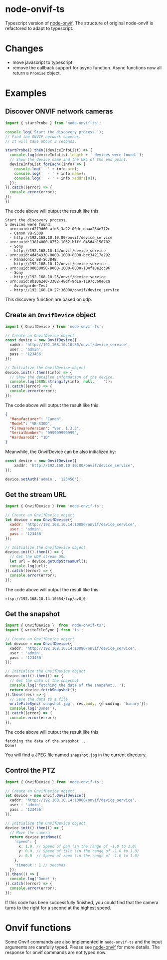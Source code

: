# node-onvif-ts

Typescript version of [node-onvif](https://github.com/futomi/node-onvif). The structure of original node-onvif is refactored to adapt to typescript.

# Changes

 - move javascript to typescript
 - remove the callback support for async function. Async functions now all return a `Promise` object.

# Examples

## Discover ONVIF network cameras

```typescript
import { startProbe } from 'node-onvif-ts';

console.log('Start the discovery process.');
// Find the ONVIF network cameras.
// It will take about 3 seconds.

startProbe().then((deviceInfoList) => {
  console.log(deviceInfoList.length + ' devices were found.');
  // Show the device name and the URL of the end point.
  deviceInfoList.forEach((info) => {
    console.log('- ' + info.urn);
    console.log('  - ' + info.name);
    console.log('  - ' + info.xaddrs[0]);
  });
}).catch((error) => {
  console.error(error);
});
})
```

The code above will output the result like this:

```
Start the discovery process.
5 devices were found.
- urn:uuid:cd279d60-afd3-3a22-00dc-daaa234e772c
  - Canon VB-S30D
  - http://192.168.10.10:80/onvif/device_service
- urn:uuid:13814000-8752-1052-bfff-045d4b150782
  - Sony
  - http://192.168.10.14/onvif/device_service
- urn:uuid:4d454930-0000-1000-8000-bcc34217e292
  - Panasonic BB-SC384B
  - http://192.168.10.12/onvif/device_service
- urn:uuid:00030050-0000-1000-8000-104fa8e2cc96
  - Sony
  - http://192.168.10.25/onvif/device_service
- urn:uuid:8b10a2e0-3302-48df-9d1a-1197c360e6ca
  - Avantgarde-Test
  - http://192.168.10.27:36000/onvif/device_service
```

This discovery function are based on udp.

## Create an `OnvifDevice` object

```typescript
import { OnvifDevice } from 'node-onvif-ts';

// Create an OnvifDevice object
const device = new OnvifDevice({
  xaddr: 'http://192.168.10.10:80/onvif/device_service',
  user : 'admin',
  pass : '123456'
});

// Initialize the OnvifDevice object
device.init().then((info) => {
  // Show the detailed information of the device.
  console.log(JSON.stringify(info, null, '  '));
}).catch((error) => {
  console.error(error);
});
```

The code above will output the result like this:
```json
{
  "Manufacturer": "Canon",
  "Model": "VB-S30D",
  "FirmwareVersion": "Ver. 1.3.3",
  "SerialNumber": "999999999999",
  "HardwareId": "1D"
}
```

Meanwhile, the OnvifDevice can be also initialized by: 
```typescript
const device = new OnvifDevice({
    xaddr: 'http://192.168.10.10:80/onvif/device_service',
});

device.setAuth('admin', '123456');
```

## Get the stream URL

```JavaScript
import { OnvifDevice } from 'node-onvif-ts';

// Create an OnvifDevice object
let device = new OnvifDevice({
  xaddr: 'http://192.168.10.14:10080/onvif/device_service',
  user : 'admin',
  pass : '123456'
});

// Initialize the OnvifDevice object
device.init().then(() => {
  // Get the UDP stream URL
  let url = device.getUdpStreamUrl();
  console.log(url);
}).catch((error) => {
  console.error(error);
});
```

The code above will output the result like this:

```
rtsp://192.168.10.14:10554/tcp/av0_0
```

## Get the snapshot

```typescript
import { OnvifDevice }  from 'node-onvif-ts';
import { writeFileSync } from 'fs';

// Create an OnvifDevice object
let device = new OnvifDevice({
  xaddr: 'http://192.168.10.14:10080/onvif/device_service',
  user : 'admin',
  pass : '123456'
});

// Initialize the OnvifDevice object
device.init().then(() => {
  // Get the data of the snapshot
  console.log('fetching the data of the snapshot...');
  return device.fetchSnapshot();
}).then((res) => {
  // Save the data to a file
  writeFileSync('snapshot.jpg', res.body, {encoding: 'binary'});
  console.log('Done!');
}).catch((error) => {
  console.error(error);
});
```

The code above will output the result like this:
```
fetching the data of the snapshot...
Done!
```

You will find a JPEG file named `snapshot.jpg` in the current directory.

## Control the PTZ

```typescript
import { OnvifDevice } from 'node-onvif-ts';

// Create an OnvifDevice object
let device = new onvif.OnvifDevice({
  xaddr: 'http://192.168.10.14:10080/onvif/device_service',
  user : 'admin',
  pass : '123456'
});

// Initialize the OnvifDevice object
device.init().then(() => {
  // Move the camera
  return device.ptzMove({
    'speed': {
      x: 1.0, // Speed of pan (in the range of -1.0 to 1.0)
      y: 0.0, // Speed of tilt (in the range of -1.0 to 1.0)
      z: 0.0  // Speed of zoom (in the range of -1.0 to 1.0)
    },
    'timeout': 1 // seconds
  });
}).then(() => {
  console.log('Done!');
}).catch((error) => {
  console.error(error);
});
```

If this code has been successfully finished, you could find that the camera turns to the right for a second at the highest speed.

# Onvif functions

Some Onvif commands are also implemented in `node-onvif-ts` and the input arguments are carefully typed. Please see [node-onvif](https://github.com/futomi/node-onvif) for more details. The response for onvif commands are not typed now.